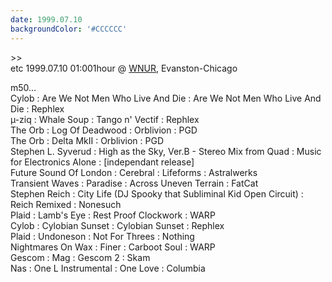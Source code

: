 ```yaml
---
date: 1999.07.10
backgroundColor: '#CCCCCC'
---
```


\>>  
etc 1999.07.10 01:001hour @ [WNUR](http://www.wnur.org/), Evanston-Chicago  

m50...  
Cylob : Are We Not Men Who Live And Die : Are We Not Men Who Live And Die : Rephlex  
µ-ziq : Whale Soup : Tango n' Vectif : Rephlex  
The Orb : Log Of Deadwood : Orblivion : PGD  
The Orb : Delta MkII : Orblivion : PGD  
Stephen L. Syverud : High as the Sky, Ver.B - Stereo Mix from Quad : Music for Electronics Alone : \[independant release\]  
Future Sound Of London : Cerebral : Lifeforms : Astralwerks  
Transient Waves : Paradise : Across Uneven Terrain : FatCat  
Stephen Reich : City Life (DJ Spooky that Subliminal Kid Open Circuit) : Reich Remixed : Nonesuch  
Plaid : Lamb's Eye : Rest Proof Clockwork : WARP  
Cylob : Cylobian Sunset : Cylobian Sunset : Rephlex  
Plaid : Undoneson : Not For Threes : Nothing  
Nightmares On Wax : Finer : Carboot Soul : WARP  
Gescom : Mag : Gescom 2 : Skam  
Nas : One L Instrumental : One Love : Columbia